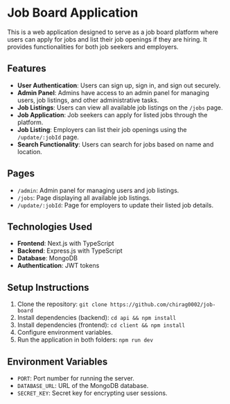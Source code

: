 # Job Board Application

This is a web application designed to serve as a job board platform where users can apply for jobs and list their job openings if they are hiring. It provides functionalities for both job seekers and employers.

## Features

- **User Authentication**: Users can sign up, sign in, and sign out securely.
- **Admin Panel**: Admins have access to an admin panel for managing users, job listings, and other administrative tasks.
- **Job Listings**: Users can view all available job listings on the `/jobs` page.
- **Job Application**: Job seekers can apply for listed jobs through the platform.
- **Job Listing**: Employers can list their job openings using the `/update/:jobId` page.
- **Search Functionality**: Users can search for jobs based on name and location.

## Pages

- `/admin`: Admin panel for managing users and job listings.
- `/jobs`: Page displaying all available job listings.
- `/update/:jobId`: Page for employers to update their listed job details.

## Technologies Used

- **Frontend**: Next.js with TypeScript
- **Backend**: Express.js with TypeScript
- **Database**: MongoDB
- **Authentication**: JWT tokens

## Setup Instructions

1. Clone the repository: `git clone https://github.com/chirag0002/job-board`
2. Install dependencies (backend): `cd api && npm install`
3. Install dependencies (frontend): `cd client && npm install`
4. Configure environment variables.
5. Run the application in both folders: `npm run dev`

## Environment Variables

- `PORT`: Port number for running the server.
- `DATABASE_URL`: URL of the MongoDB database.
- `SECRET_KEY`: Secret key for encrypting user sessions.